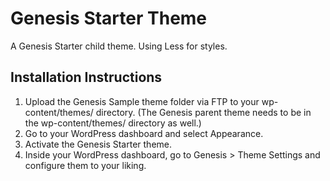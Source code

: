 # Genesis Starter Theme

A Genesis Starter child theme. Using Less for styles.


## Installation Instructions

1. Upload the Genesis Sample theme folder via FTP to your wp-content/themes/ directory. (The Genesis parent theme needs to be in the wp-content/themes/ directory as well.)
2. Go to your WordPress dashboard and select Appearance.
3. Activate the Genesis Starter theme.
4. Inside your WordPress dashboard, go to Genesis > Theme Settings and configure them to your liking.